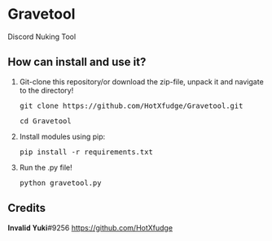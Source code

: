 # Gravetool
Discord Nuking Tool


## How can install and use it?
1. Git-clone this repository/or download the zip-file, unpack it and navigate to the directory!
   
   <pre>git clone https://github.com/HotXfudge/Gravetool.git</pre>
   <pre>cd Gravetool</pre>
   
2. Install modules using pip:
   <pre>pip install -r requirements.txt</pre>
   
3. Run the .py file!
   <pre>python gravetool.py</pre>
   
   
## Credits
𝐈𝐧𝐯𝐚𝐥𝐢𝐝 𝐘𝐮𝐤𝐢#9256
https://github.com/HotXfudge
